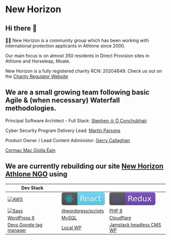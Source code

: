 # New Horizon
## Hi there 👋

🙋‍♀️ New Horizon is a community group which has been working with international protection applicants in Athlone since 2000. 

Our main focus is on almost 350 residents in Direct Provision sites in Athlone and Horseleap, Moate. 

New Horizon is a fully registered charity RCN: 20204649. Check us out on the [Charity Regulator Website](https://www.charitiesregulator.ie/en/information-for-the-public/search-the-register-of-charities/charity-detail?srchstr=new%20horizon%20athlone&regid=20204649)

## We are a small growing team following basic Agile & (when necessary) Waterfall methodologies.

Principal Software Architect - Full Stack: [Stephen ♔ Ó Conchubhair](https://github.com/theWhiteFox)

Cyber Security Program Delivery Lead: [Martin Parsons](https://github.com/martydotcom)

Product Owner / Lead Content Administor: [Gerry Callaghan](https://newhorizonathlone.org/members/gerry/)

[Cormac Mac Giolla Éain](https://github.com/orgs/NewHorizonAthlone/people/crowmack)

## We are currently rebuilding our site [New Horizon Athlone NGO](https://newhorizonathlone.ngo) using 

| Dev Stack  |  |  |
| ------------ | ------------- | ------------- |
| <a href="https://aws.amazon.com/"><img alt="AWS" width="40" height="22" src="https://upload.wikimedia.org/wikipedia/commons/thumb/5/5c/AWS_Simple_Icons_AWS_Cloud.svg/1024px-AWS_Simple_Icons_AWS_Cloud.svg.png" /></a>  | <a href="https://reactjs.org/"><img alt="React" src="https://raw.githubusercontent.com/aleen42/badges/master/src/react.svg" /></a> | <a href="https://redux.js.org/"><img alt="Redux" src="https://raw.githubusercontent.com/aleen42/badges/master/src/redux.svg" /></a> | [gitflow-workflow](https://www.atlassian.com/git/tutorials/comparing-workflows/gitflow-workflow) | 
| <a href="https://sass-lang.com/"><img alt="Sass" src="https://img.shields.io/badge/-Sass-CC6699?style=flat-square&logo=sass&logoColor=white" /></a> | [@wordpress/scripts](https://www.npmjs.com/package/@wordpress/scripts) | [PHP 8](https://www.php.net/) |
| [WordPress 6](https://wordpress.org/support/wordpress-version/version-6-0/) | [MySQL](https://www.mysql.com/) | [Cloudflare](https://www.cloudflare.com/en-gb/) | 
[Devs Google tag manager](https://developers.google.com/tag-platform/tag-manager) | [Local WP](https://localwp.com/) | [Jamstack headless CMS WP](https://jamstack.org/headless-cms/wordpress/) | [React Native](https://reactnative.dev/)

